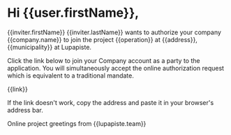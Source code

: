 # Hi {{user.firstName}},

{{inviter.firstName}} {{inviter.lastName}} wants to authorize your company {{company.name}} to join the project {{operation}} at {{address}}, {{municipality}} at Lupapiste.

Click the link below to join your Company account as a party to the application. You will simultaneously accept the online authorization request which is equivalent to a traditional mandate.

{{link}}

If the link doesn't work, copy the address and paste it in your browser's address bar.     

Online project greetings from
{{lupapiste.team}}       